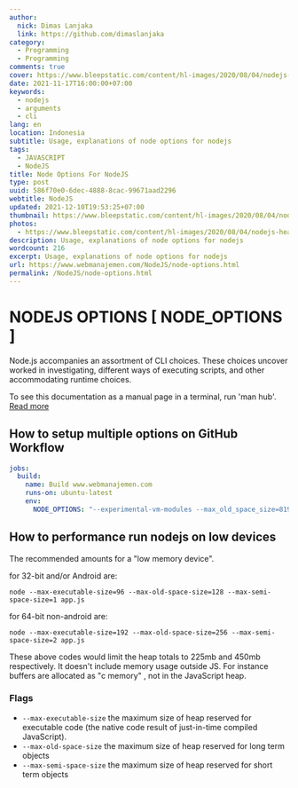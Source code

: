 ```yaml
---
author:
  nick: Dimas Lanjaka
  link: https://github.com/dimaslanjaka
category:
  - Programming
  - Programming
comments: true
cover: https://www.bleepstatic.com/content/hl-images/2020/08/04/nodejs-header.jpg
date: 2021-11-17T16:00:00+07:00
keywords:
  - nodejs
  - arguments
  - cli
lang: en
location: Indonesia
subtitle: Usage, explanations of node options for nodejs
tags:
  - JAVASCRIPT
  - NodeJS
title: Node Options For NodeJS
type: post
uuid: 586f70e0-6dec-4888-8cac-99671aad2296
webtitle: NodeJS
updated: 2021-12-10T19:53:25+07:00
thumbnail: https://www.bleepstatic.com/content/hl-images/2020/08/04/nodejs-header.jpg
photos:
  - https://www.bleepstatic.com/content/hl-images/2020/08/04/nodejs-header.jpg
description: Usage, explanations of node options for nodejs
wordcount: 216
excerpt: Usage, explanations of node options for nodejs
url: https://www.webmanajemen.com/NodeJS/node-options.html
permalink: /NodeJS/node-options.html
---
```


# NODEJS OPTIONS [ NODE_OPTIONS ]

Node.js accompanies an assortment of CLI choices. These choices uncover worked in investigating, different ways of executing scripts, and other accommodating runtime choices.

To see this documentation as a manual page in a terminal, run 'man hub'. [Read more](https://nodejs.org/api/cli.html)

## How to setup multiple options on GitHub Workflow
```yaml
jobs:
  build:
    name: Build www.webmanajemen.com
    runs-on: ubuntu-latest
    env:
      NODE_OPTIONS: "--experimental-vm-modules --max_old_space_size=8192"
```

## How to performance run nodejs on low devices
The recommended amounts for a "low memory device".

for 32-bit and/or Android are:
```shell
node --max-executable-size=96 --max-old-space-size=128 --max-semi-space-size=1 app.js
```
for 64-bit non-android are:
```shell
node --max-executable-size=192 --max-old-space-size=256 --max-semi-space-size=2 app.js
```
These above codes would limit the heap totals to 225mb and 450mb respectively. It doesn't include memory usage outside JS. For instance buffers are allocated as "c memory" , not in the JavaScript heap.

### Flags
- `--max-executable-size` the maximum size of heap reserved for executable code (the native code result of just-in-time compiled JavaScript).
- `--max-old-space-size` the maximum size of heap reserved for long term objects
- `--max-semi-space-size` the maximum size of heap reserved for short term objects
